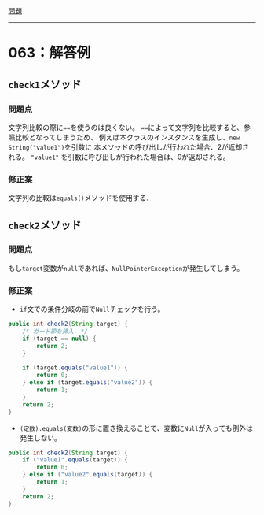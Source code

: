 [問題](../README.md)

***
# 063：解答例
## `check1`メソッド
### 問題点
文字列比較の際に`==`を使うのは良くない。
`==`によって文字列を比較すると、参照比較となってしまうため、
例えば本クラスのインスタンスを生成し、`new String("value1")`を引数に
本メソッドの呼び出しが行われた場合、2が返却される。
`"value1"` を引数に呼び出しが行われた場合は、0が返却される。
### 修正案
文字列の比較は`equals()`メソッドを使用する.

## `check2`メソッド
### 問題点
もし`target`変数が`null`であれば、`NullPointerException`が発生してしまう。

### 修正案
* `if`文での条件分岐の前で`Null`チェックを行う。
```java
public int check2(String target) {
    /* ガード節を挿入. */
    if (target == null) {
        return 2;
    }
    
    if (target.equals("value1")) {
        return 0;
    } else if (target.equals("value2")) {
        return 1;
    }
    return 2;
}
```

* `(定数).equals(変数)`の形に置き換えることで、変数に`Null`が入っても例外は発生しない。
```java
public int check2(String target) {
    if ("value1".equals(target)) {
        return 0;
    } else if ("value2".equals(target)) {
        return 1;
    }
    return 2;
}
```